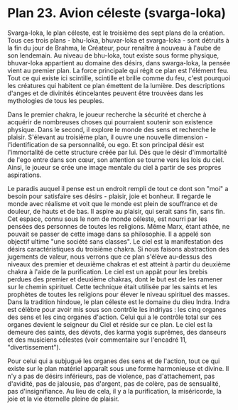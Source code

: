 # Plan 23. Avion céleste (svarga-loka)

Svarga-loka, le plan céleste, est le troisième des sept plans de la création. Tous ces trois plans - bhu-loka, bhuvar-loka et svarga-loka - sont détruits à la fin du jour de Brahma, le Créateur, pour renaître à nouveau à l'aube de son lendemain. Au niveau de bhu-loka, tout existe sous forme physique, bhuvar-loka appartient au domaine des désirs, dans swarga-loka, la pensée vient au premier plan. La force principale qui régit ce plan est l'élément feu. Tout ce qui existe ici scintille, scintille et brille comme du feu, c'est pourquoi les créatures qui habitent ce plan émettent de la lumière. Des descriptions d'anges et de divinités étincelantes peuvent être trouvées dans les mythologies de tous les peuples.

Dans le premier chakra, le joueur recherche la sécurité et cherche à acquérir de nombreuses choses qui pourraient soutenir son existence physique. Dans le second, il explore le monde des sens et recherche le plaisir. S'élevant au troisième plan, il ouvre une nouvelle dimension - l'identification de sa personnalité, ou ego. Et son principal désir est l'immortalité de cette structure créée par lui. Dès que le désir d'immortalité de l'ego entre dans son cœur, son attention se tourne vers les lois du ciel. Ainsi, le joueur se crée une image mentale du ciel à partir de ses propres aspirations.

Le paradis auquel il pense est un endroit rempli de tout ce dont son "moi" a besoin pour satisfaire ses désirs - plaisir, joie et bonheur. Il regarde le monde avec réalisme et voit que le monde est plein de souffrance et de douleur, de hauts et de bas. Il aspire au plaisir, qui serait sans fin, sans fin. Cet espace, connu sous le nom de monde céleste, est nourri par les pensées des personnes de toutes les religions. Même Marx, étant athée, ne pouvait se passer de cette image dans sa philosophie. Il a appelé son objectif ultime "une société sans classes". Le ciel est la manifestation des désirs caractéristiques du troisième chakra. Si nous faisons abstraction des jugements de valeur, nous verrons que ce plan s'élève au-dessus des niveaux des premier et deuxième chakras et est atteint à partir du deuxième chakra à l'aide de la purification. Le ciel est un appât pour les brebis perdues des premier et deuxième chakras, dont le but est de les ramener sur le chemin spirituel. Cette technique était utilisée par les saints et les prophètes de toutes les religions pour élever le niveau spirituel des masses. Dans la tradition hindoue, le plan céleste est le domaine du dieu Indra. Indra est célèbre pour avoir mis sous son contrôle les indriyas : les cinq organes des sens et les cinq organes d'action. Celui qui a le contrôle total sur ces organes devient le seigneur du Ciel et réside sur ce plan. Le ciel est la demeure des saints, des dévots, des karma yogis suprêmes, des danseurs et des musiciens célestes (voir commentaire sur l'encadré 11, "divertissement").

Pour celui qui a subjugué les organes des sens et de l'action, tout ce qui existe sur le plan matériel apparaît sous une forme harmonieuse et divine. Il n'y a pas de désirs inférieurs, pas de violence, pas d'attachement, pas d'avidité, pas de jalousie, pas d'argent, pas de colère, pas de sensualité, pas d'insignifiance. Au lieu de cela, il y a la purification, la miséricorde, la joie et la vie éternelle pleine de plaisir.
